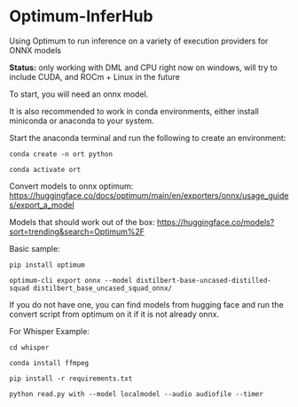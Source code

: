# Optimum-InferHub
Using Optimum to run inference on a variety of execution providers for ONNX models

**Status:** only working with DML and CPU right now on windows, will try to include CUDA, and ROCm + Linux in the future

To start, you will need an onnx model.

It is also recommended to work in conda environments, either install miniconda or anaconda to your system.

Start the anaconda terminal and run the following to create an environment:

```conda create -n ort python```

```conda activate ort```

Convert models to onnx optimum: https://huggingface.co/docs/optimum/main/en/exporters/onnx/usage_guides/export_a_model

Models that should work out of the box: https://huggingface.co/models?sort=trending&search=Optimum%2F

Basic sample:

```pip install optimum```

```optimum-cli export onnx --model distilbert-base-uncased-distilled-squad distilbert_base_uncased_squad_onnx/```

If you do not have one, you can find models from hugging face and run the convert script from optimum on it if it is not already onnx.

For Whisper Example:

  ```cd whisper```

  ```conda install ffmpeg```
  
  ```pip install -r requirements.txt```
  
  ```python read.py with --model localmodel --audio audiofile --timer```
